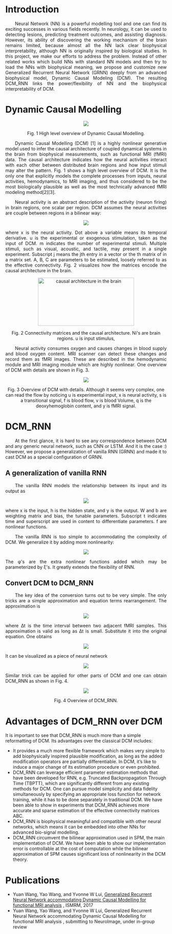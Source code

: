 # Introduction
<div style="text-align: justify; text-indent: 30px;">
<p>Neural Network (NN) is a powerful modelling tool and one can find its exciting successes in various fields recently. In neurology, it can be used to detecting lesions, predicting treatment outcomes, and assisting diagnosis. However, its ability of discovering the working mechanism of the brain remains limited, because almost all the NN lack clear biophysical interpretability, although NN is originally inspired by biological studies. In this project, we make our efforts to address the problem. Instead of other related works which build NNs with standard NN models and then try to load the NNs with biophysical meaning, we propose and customize new Generalized Recurrent Neural Network (GRNN) deeply from an advanced biophysical model, Dynamic Causal Modeling (DCM). The resulting DCM_RNN links the power/flexibility of NN and the biophysical interpretability of DCM.
</p>
</div>

# Dynamic Causal Modelling
<center>
<img src="assets/images/diagram_of_DCM.pdf?raw=true" >
</center>
<div style="text-align: justify; text-align:center;" >
<p>Fig. 1 High level overview of Dynamic Causal Modelling.</p>
</div>


<div style="text-align: justify; text-indent: 30px; ">
<p>
Dynamic Causal Modelling (DCM) [1] is a highly nonlinear generative
model used to infer the causal architecture of coupled dynamical
systems in the brain from biophysical measurements,
such as functional MRI (fMRI) data. The causal architecture indicates
how the neural activities interact with each other between distributed
brain regions and how input stimuli may alter the pattern. Fig. 1 shows
a high level overview of DCM. It is the only one  that
explicitly models the complete processes from inputs, neural
activities, hemodynamics, to MRI imaging, and thus considered to be the
most biologically plausible as well as the most technically advanced
fMRI modeling method[2][3].
</p>
</div>

<div style="text-align: justify; text-indent: 30px; ">
<p>Neural activity is an abstract description of the activity
(neuron firing)  in brain regions, one scalar per region. DCM assumes
the neural activities are couple between regions in a bilinear way:
</p>
</div>

<center>
<img align="center" src="assets/images/x_evolving.pdf?raw=true">
</center>
<div style="text-align: justify;">
<p>
where x is the neural activity. Dot above a variable means its temporal
derivative.  u is the experimental or exogenous stimulation,
taken as the input of DCM.  m indicates the number of experimental
stimuli. Multiple stimuli, such as visual, acoustic, and tactile,
may present in a single experiment.  Subscript j means the jth entry
in a vector or the th matrix of in a matrix set. A, B, C
are parameters to be estimated, loosely referred to as the effective
connectivity. Fig. 2 visualizes how the matrices encode the causal
architecture in the brain.
</p>
</div>


<center><img width="300" height="150" align="center" src="assets/images/causal_architecture.png?raw=true" alt="causal architecture in the brain">
</center>
<div style="text-aligh: justify; text-align:center;" >
<p>Fig. 2 Connectivity matrices and the causal architecture.
Ni's are brain regions. u is input stimulus,
</p>
</div>


<div style="text-align: justify; text-indent: 30px; ">
<p>
Neural activity consumes oxygen and causes changes in blood
supply and blood oxygen content. MRI scanner can detect these
changes and record them as fMRI images. These are described in
the hemodynamic module and MRI imaging module which are highly
nonlinear. One overview of DCM with details are shown in Fig. 3.
</p>
</div>

<center>
<img align="center" src="assets/images/whole_DCM.pdf?raw=true">
</center>
<p style="text-align:center" >
Fig. 3 Overview of DCM with details. Although it seems very complex,
one can read the flow by noticing u is experimental input, x is neural
activity, s is a transitional signal, f is blood flow, v is blood
Volume, q is the deoxyhemoglobin content, and y is fMRI signal.
</p>


# DCM_RNN
<div style="text-align: justify; text-indent: 30px; "><p>
At the first glance, it is hard to see any correspondence between DCM
and any generic neural network, such as CNN or LSTM.
And it is the case :) However, we propose a generalization of
vanilla RNN (GRNN) and made it to cast DCM as
a special configuration of GRNN.
</p></div>

## A generalization of vanilla RNN
<div style="text-align: justify; text-indent: 30px; "><p>
The vanilla RNN models the relationship between its input and its
output as
</p></div>

<center>
<img align="center" src="assets/images/classic_rnn.pdf?raw=true">
</center>

<div style="text-align: justify;"><p>
where x is the input, h is the hidden state, and y is the output.
W and b are weighting matrix and bias, the tunable parameters.
Subscript t indicates time and superscript are used in content to
differentiate parameters. f are nonlinear functions.
</p></div>

<div style="text-align: justify; text-indent: 30px; "><p>
The vanilla RNN is too simple to accommodating the complexity of DCM.
We generalize it by adding more nonlinearity:
</p></div>

<center>
<img align="center" src="assets/images/GRNN.pdf?raw=true">
</center>

<div style="text-align: justify;  "><p>
The φ's are the extra nonlinear functions added which may be
parameterized by ξ's. It greatly extends the flexibility of RNN.
</p></div>

## Convert DCM to DCM_RNN
<div style="text-align: justify; text-indent: 30px;"><p>
The key idea of the conversion turns out to be very simple.
The only tricks are a simple approximation and equation terms
rearrangement. The approximation is
</p></div>

<center>
<img align="center" src="assets/images/approximation.pdf?raw=true">
</center>

<div style="text-align: justify; "><p>
where ∆t is the time interval between two adjacent fMRI samples.
This approximation is valid as long as ∆t is small.
Substitute it into the original equation. One obtains
</p></div>

<center>
<img align="center" src="assets/images/x_equation.pdf?raw=true">
</center>

<div style="text-align: justify; "><p>
It can be visualized as a piece of neural network
</p></div>

<center>
<img align="center" src="assets/images/x_nn_piece.pdf?raw=true">
</center>

<div style="text-align: justify; "><p>
Similar trick can be applied for other parts of DCM and one can obtain
DCM_RNN as shown in Fig. 4.
</p></div>

<center>
<img align="center" src="assets/images/DCM_RNN.pdf?raw=true">
</center>
<div style="text-align: justify; text-align:center;" >
<p>Fig. 4 Overview of DCM_RNN.</p>
</div>

# Advantages of DCM_RNN over DCM
It is important to see that DCM_RNN is much more than a simple reformatting of DCM. Its advantages over the classical DCM includes:

* It provides a much more flexible framework which makes very simple to add biophysically inspired plausible modification, as long as the added modification operators are partially differentiable. In DCM, it’s like to induce a major change of its estimation procedure or even prohibited.
* DCM_RNN can leverage efficient parameter estimation methods that have been developed for RNN, e.g. Truncated Backpropagation Through Time (TBPTT), which are significantly different from any existing methods for DCM. One can pursue model simplicity and data fidelity simultaneously by specifying an appropriate loss function for network training, while it has to be done separately in traditional DCM.  We have been able to show in experiments that DCM_RNN achieves more accurate and sparse estimation of the effective connectivity matrices ABC.
* DCM_RNN is biophysical meaningful and compatible with other neural networks, which means it can be embedded into other NNs for advanced bio-signal modelling.
* DCM_RNN circumvent the bilinear approximation used in SPM, the main implementation of DCM. We have been able to show our implementation error is controllable at the cost of computation while the bilinear approximation of SPM causes significant loss of nonlinearity in the DCM theory.


# Publications

* Yuan Wang, Yao Wang, and Yvonne W Lui,
[Generalized Recurrent Neural Network accommodating Dynamic Causal Modelling for functional MRI analysis](http://dev.ismrm.org/2017/0953.html)
, ISMRM, 2017
* Yuan Wang, Yao Wang, and Yvonne W Lui,
Generalized Recurrent Neural Network accommodating Dynamic Causal Modelling for functional MRI analysis
, submitting to NeuroImage, under in-group review


